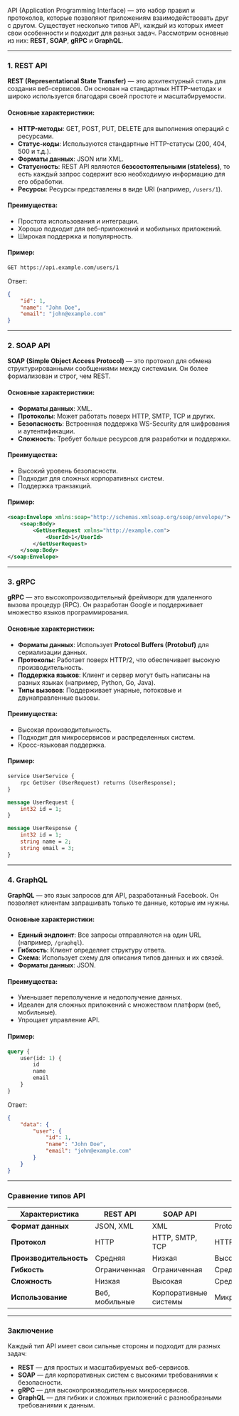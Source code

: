 API (Application Programming Interface) — это набор правил и протоколов, которые позволяют приложениям взаимодействовать друг с другом. Существует несколько типов API, каждый из которых имеет свои особенности и подходит для разных задач. Рассмотрим основные из них: **REST**, **SOAP**, **gRPC** и **GraphQL**.

---

### 1. **REST API**

**REST (Representational State Transfer)** — это архитектурный стиль для создания веб-сервисов. Он основан на стандартных HTTP-методах и широко используется благодаря своей простоте и масштабируемости.

#### Основные характеристики:
- **HTTP-методы**: GET, POST, PUT, DELETE для выполнения операций с ресурсами.
- **Статус-коды**: Используются стандартные HTTP-статусы (200, 404, 500 и т.д.).
- **Форматы данных**: JSON или XML.
- **Статусность**: REST API являются **безсостоятельными (stateless)**, то есть каждый запрос содержит всю необходимую информацию для его обработки.
- **Ресурсы**: Ресурсы представлены в виде URI (например, `/users/1`).

#### Преимущества:
- Простота использования и интеграции.
- Хорошо подходит для веб-приложений и мобильных приложений.
- Широкая поддержка и популярность.

#### Пример:
```bash
GET https://api.example.com/users/1
```
Ответ:
```json
{
    "id": 1,
    "name": "John Doe",
    "email": "john@example.com"
}
```

---

### 2. **SOAP API**

**SOAP (Simple Object Access Protocol)** — это протокол для обмена структурированными сообщениями между системами. Он более формализован и строг, чем REST.

#### Основные характеристики:
- **Форматы данных**: XML.
- **Протоколы**: Может работать поверх HTTP, SMTP, TCP и других.
- **Безопасность**: Встроенная поддержка WS-Security для шифрования и аутентификации.
- **Сложность**: Требует больше ресурсов для разработки и поддержки.

#### Преимущества:
- Высокий уровень безопасности.
- Подходит для сложных корпоративных систем.
- Поддержка транзакций.

#### Пример:
```xml
<soap:Envelope xmlns:soap="http://schemas.xmlsoap.org/soap/envelope/">
    <soap:Body>
        <GetUserRequest xmlns="http://example.com">
            <UserId>1</UserId>
        </GetUserRequest>
    </soap:Body>
</soap:Envelope>
```

---

### 3. **gRPC**

**gRPC** — это высокопроизводительный фреймворк для удаленного вызова процедур (RPC). Он разработан Google и поддерживает множество языков программирования.

#### Основные характеристики:
- **Форматы данных**: Использует **Protocol Buffers (Protobuf)** для сериализации данных.
- **Протоколы**: Работает поверх HTTP/2, что обеспечивает высокую производительность.
- **Поддержка языков**: Клиент и сервер могут быть написаны на разных языках (например, Python, Go, Java).
- **Типы вызовов**: Поддерживает унарные, потоковые и двунаправленные вызовы.

#### Преимущества:
- Высокая производительность.
- Подходит для микросервисов и распределенных систем.
- Кросс-языковая поддержка.

#### Пример:
```protobuf
service UserService {
    rpc GetUser (UserRequest) returns (UserResponse);
}

message UserRequest {
    int32 id = 1;
}

message UserResponse {
    int32 id = 1;
    string name = 2;
    string email = 3;
}
```

---

### 4. **GraphQL**

**GraphQL** — это язык запросов для API, разработанный Facebook. Он позволяет клиентам запрашивать только те данные, которые им нужны.

#### Основные характеристики:
- **Единый эндпоинт**: Все запросы отправляются на один URL (например, `/graphql`).
- **Гибкость**: Клиент определяет структуру ответа.
- **Схема**: Использует схему для описания типов данных и их связей.
- **Форматы данных**: JSON.

#### Преимущества:
- Уменьшает переполучение и недополучение данных.
- Идеален для сложных приложений с множеством платформ (веб, мобильные).
- Упрощает управление API.

#### Пример:
```graphql
query {
    user(id: 1) {
        id
        name
        email
    }
}
```
Ответ:
```json
{
    "data": {
        "user": {
            "id": 1,
            "name": "John Doe",
            "email": "john@example.com"
        }
    }
}
```

---

### Сравнение типов API

| Характеристика       | REST API          | SOAP API          | gRPC              | GraphQL           |
|----------------------|-------------------|-------------------|-------------------|-------------------|
| **Формат данных**    | JSON, XML         | XML               | Protobuf          | JSON              |
| **Протокол**         | HTTP              | HTTP, SMTP, TCP   | HTTP/2            | HTTP              |
| **Производительность** | Средняя          | Низкая            | Высокая           | Высокая           |
| **Гибкость**         | Ограниченная      | Ограниченная      | Средняя           | Высокая           |
| **Сложность**        | Низкая            | Высокая           | Средняя           | Средняя           |
| **Использование**    | Веб, мобильные    | Корпоративные системы | Микросервисы    | Комплексные приложения |

---

### Заключение

Каждый тип API имеет свои сильные стороны и подходит для разных задач:
- **REST** — для простых и масштабируемых веб-сервисов.
- **SOAP** — для корпоративных систем с высокими требованиями к безопасности.
- **gRPC** — для высокопроизводительных микросервисов.
- **GraphQL** — для гибких и сложных приложений с разнообразными требованиями к данным.
